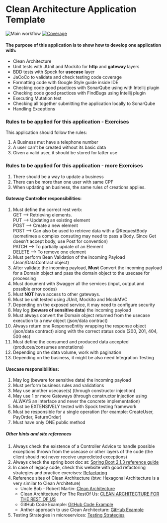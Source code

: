 # Clean Architecture Application Template

![Main workflow](https://github.com/michaelrodas/sample-testing-project/workflows/Main%20workflow/badge.svg?branch=master)
[![Coverage](https://sonarcloud.io/api/project_badges/measure?project=michaelrodas_sample-testing-project&metric=coverage)](https://sonarcloud.io/dashboard?id=michaelrodas_sample-testing-project)
#### The purpose of this application is to show how to develop one application with:

- Clean Architecture
- Unit tests with JUnit and Mockito for **http** and **gateway** layers
- BDD tests with Spock for **usecase** layer
- JaCoCo to validate and check testing code coverage
- Formatting code with Google Style guide inside IDE
- Checking code good practices with SonarQube using with Intellij plugin
- Checking code good practices with FindBugs using Intellij plugin 
- Executing Mutation test 
- Checking all together submitting the application locally to SonarQube
- Handling Exceptions

### Rules to be applied for this application - Exercises
This application should follow the rules: 
1. A Business mut have a telephone number
2. A user can't be created without its basic data
3. Given a valid user, it should be stored for latter use


### Rules to be applied for this application - more Exercises
1. There should be a way to update a business
2. There can be more than one user with same CPF
3. When updating an business, the same rules of creations applies.

#### Gateway Controller responsibilities:
1. Must define the correct rest verb:<br/>
  GET --> Retrieving elements.<br/>
  PUT --> Updating an existing element<br/>
  POST --> Create a new element<br/>
  POST --> Can also be used to retrieve data with a @RequestBody (sometimes a complex consuting may need to pass a Body. Since Get doesn't accept body, use Post for convention)<br/>
  PATCH --> To partially update of an Element<br/>
  DELETE --> To remove one element<br/>
2. Must perform Bean Validation of the incoming Payload (Json/DataContract object)
3. After validate the incoming payload, **Must** Convert the incoming payload for a Domain object and pass the domain object to the usecase for processing
4. Must document with Swagger all the services (input, output and possible error codes)
5. Must **NOT** have access to other gateways.
6. Must be unit tested using JUnit, Mockito and MockMVC
7. Depending on the exposed service, it may need to configure security
8. May log (**beware of sensitive data**) the incoming payload
9. Must always convert the Domain object returned from the usecase execution to a new object (json/data contract)
10. Always return one ResponseEntity wrapping the response object (json/data contract) along with the correct status code (200, 201, 404, 500 etc)
11. Must define the consumed and produced data accepted (produces/consumes annotations)
12. Depending on the data volume, work with pagination
13. Depending on the business, it might be also need Integration Testing

#### Usecase responsibilities:
1. May log (beware for sensitive data) the incoming payload
2. Must perform business rules and validations
3. May use another usecase(s) (through constructor injection)
4. May use 1 or more Gateways (through constructor injection using ALWAYS an interface and never the concrete implementation)
5. Must be EXTENSIVELY tested with Spock testing framework
6. Must be responsible for a single operation (for example: CreateUser, PayOrder, ReturnOrder)
7. Must have only ONE public method

##### Other hints and site references
1. Always check the existence of a Controller Advice to handle possible exceptions thrown from the usecase or other layers of the code (the client should not never receive unpredicted exceptions)
2. Always check the spring boot doc at: [Spring Boot 2.1.3 reference guide](https://docs.spring.io/spring-boot/docs/2.1.3.RELEASE/reference//htmlsingle)
3. In case of legacy code, check this website with good refactoring strategies and practice exercises: [Refactoring](https://sourcemaking.com/refactoring)
4. Reference sites of Clean Architecture (btw: Hexagonal Architecture is a very similar to Clean Architeture)
    - Uncle Bob - Robert Martin: [Clean Architecture](https://8thlight.com/blog/uncle-bob/2012/08/13/the-clean-architecture.html)
    - Clean Architecture For The RestOf Us: [CLEAN ARCHITECTURE FOR THE REST OF US](https://pusher.com/tutorials/clean-architecture-introduction)
    - GitHub Code Example: [GitHub Code Example](https://github.com/mattia-battiston/clean-architecture-example)
    - Anther approach to use Clean Architecture: [GitHub Example](https://github.com/Createdd/Writing/blob/master/2018/articles/CleanA.md#code-example) 
5. Testing Strategies in microservices: [Testing Strategies](https://martinfowler.com/articles/microservice-testing/) 

